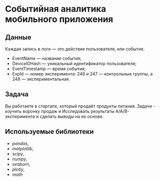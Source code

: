 # Событийная аналитика мобильного приложения

## Данные

Каждая запись в логе — это действие пользователя, или событие.

- EventName — название события;
- DeviceIDHash — уникальный идентификатор пользователя;
- EventTimestamp — время события;
- ExpId — номер эксперимента: 246 и 247 — контрольные группы, а 248 — экспериментальная.

## Задача

Вы работаете в стартапе, который продаёт продукты питания. Задачи - изучить воронку продаж и Исследовать результаты A/A/B-эксперимента и сделать выводы на их основе.

## Используемые библиотеки
- *pandas*,
- *matplotlib*, 
- *scipy*,
- *numpy*, 
- *seaborn*,
- *plotly*, 
- *math*
